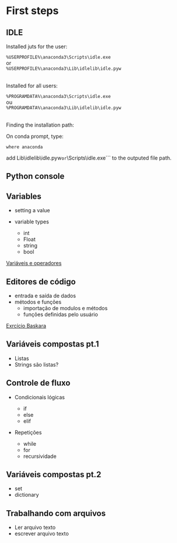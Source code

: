 # First steps

## IDLE

Installed juts for the user:

```%USERPROFILE%\anaconda3\Scripts\idle.exe``` <br> or <br> ```%USERPROFILE%\anaconda3\Lib\idlelib\idle.pyw```<br><br>

Installed for all users:

```%PROGRAMDATA%\anaconda3\Scripts\idle.exe``` <br> ou <br> ```%PROGRAMDATA%\anaconda3\Lib\idlelib\idle.pyw``` <br><br>


Finding the installation path:

On conda prompt, type:

```where anaconda```

add Lib\idlelib\idle.pyw``` or ```\Scripts\idle.exe``` to the outputed file path.






## Python console

## Variables

* setting a value

* variable types
    * int
    * Float
    * string
    * bool

[Variáveis e operadores](./variaveis_e_operadores.ipynb)

## Editores de código

* entrada e saída de dados
* métodos e funções
    * importação de modulos e métodos
    * funções definidas pelo usuário

[Exrcício Baskara](./Bhaskara.pdf)

## Variáveis compostas pt.1

* Listas
* Strings são listas?
  
## Controle de fluxo

* Condicionais lógicas

    * if
    * else
    * elif



* Repetições

    * while
    * for
    * recursividade

## Variáveis compostas pt.2

* set
* dictionary

## Trabalhando com arquivos

* Ler arquivo texto
* escrever arquivo texto


